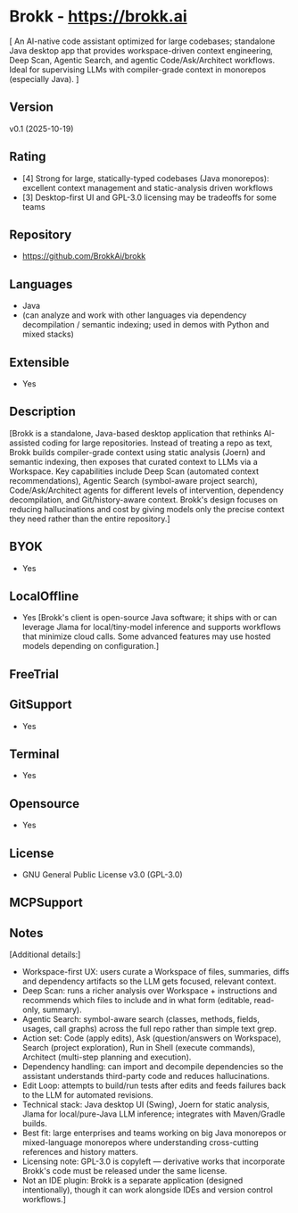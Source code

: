 # Brokk - https://brokk.ai
[ An AI-native code assistant optimized for large codebases; standalone Java desktop app that provides workspace-driven context engineering, Deep Scan, Agentic Search, and agentic Code/Ask/Architect workflows. Ideal for supervising LLMs with compiler-grade context in monorepos (especially Java). ]

## Version
v0.1 (2025-10-19)

## Rating
- [4] Strong for large, statically-typed codebases (Java monorepos): excellent context management and static-analysis driven workflows
- [3] Desktop-first UI and GPL-3.0 licensing may be tradeoffs for some teams

## Repository
- https://github.com/BrokkAi/brokk

## Languages
- Java
- (can analyze and work with other languages via dependency decompilation / semantic indexing; used in demos with Python and mixed stacks)

## Extensible
- Yes

## Description
[Brokk is a standalone, Java-based desktop application that rethinks AI-assisted coding for large repositories. Instead of treating a repo as text, Brokk builds compiler-grade context using static analysis (Joern) and semantic indexing, then exposes that curated context to LLMs via a Workspace. Key capabilities include Deep Scan (automated context recommendations), Agentic Search (symbol-aware project search), Code/Ask/Architect agents for different levels of intervention, dependency decompilation, and Git/history-aware context. Brokk's design focuses on reducing hallucinations and cost by giving models only the precise context they need rather than the entire repository.]

## BYOK
- Yes

## LocalOffline
- Yes
  [Brokk's client is open-source Java software; it ships with or can leverage Jlama for local/tiny-model inference and supports workflows that minimize cloud calls. Some advanced features may use hosted models depending on configuration.]

## FreeTrial

## GitSupport
- Yes

## Terminal
- Yes

## Opensource
- Yes

## License
- GNU General Public License v3.0 (GPL-3.0)

## MCPSupport

## Notes
[Additional details:]
- Workspace-first UX: users curate a Workspace of files, summaries, diffs and dependency artifacts so the LLM gets focused, relevant context.
- Deep Scan: runs a richer analysis over Workspace + instructions and recommends which files to include and in what form (editable, read-only, summary).
- Agentic Search: symbol-aware search (classes, methods, fields, usages, call graphs) across the full repo rather than simple text grep.
- Action set: Code (apply edits), Ask (question/answers on Workspace), Search (project exploration), Run in Shell (execute commands), Architect (multi-step planning and execution).
- Dependency handling: can import and decompile dependencies so the assistant understands third-party code and reduces hallucinations.
- Edit Loop: attempts to build/run tests after edits and feeds failures back to the LLM for automated revisions.
- Technical stack: Java desktop UI (Swing), Joern for static analysis, Jlama for local/pure-Java LLM inference; integrates with Maven/Gradle builds.
- Best fit: large enterprises and teams working on big Java monorepos or mixed-language monorepos where understanding cross-cutting references and history matters.
- Licensing note: GPL-3.0 is copyleft — derivative works that incorporate Brokk's code must be released under the same license.
- Not an IDE plugin: Brokk is a separate application (designed intentionally), though it can work alongside IDEs and version control workflows.]
